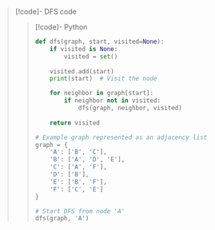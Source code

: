 > [!code]- DFS code
> 
> > [!code]- Python
> > ```python
> > def dfs(graph, start, visited=None):
> >     if visited is None:
> >         visited = set()
> >     
> >     visited.add(start)
> >     print(start)  # Visit the node
> > 
> >     for neighbor in graph[start]:
> >         if neighbor not in visited:
> >             dfs(graph, neighbor, visited)
> >     
> >     return visited
> > 
> > # Example graph represented as an adjacency list
> > graph = {
> >     'A': ['B', 'C'],
> >     'B': ['A', 'D', 'E'],
> >     'C': ['A', 'F'],
> >     'D': ['B'],
> >     'E': ['B', 'F'],
> >     'F': ['C', 'E']
> > }
> > 
> > # Start DFS from node 'A'
> > dfs(graph, 'A')
> > 
> > ```

